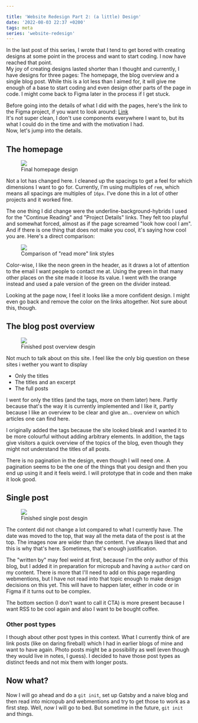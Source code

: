 ```yaml
---

title: 'Website Redesign Part 2: (a little) Design'
date: '2022-08-03 22:37 +0200'
tags: meta
series: 'website-redesign'
---
```


In the last post of this series, I wrote that I tend to get bored with creating designs at some point in the process and want to start coding. I now have reached that point.  
My joy of creating designs lasted shorter than I thought and currently, I have designs for three pages: The homepage, the blog overview and a single blog post. While this is a lot less than I aimed for, it will give me enough of a base to start coding and even design other parts of the page in code. I might come back to Figma later in the process if I get stuck.

Before going into the details of what I did with the pages, here's the link to the Figma project, if you want to look around: [Link](https://www.figma.com/file/1h6sAyUYCovfmPNUvbDM0p/Website?node-id=0%3A1)  
It's not super clean, I don't use components everywhere I want to, but its what I could do in the time and with the motivation I had.  
Now, let's jump into the details.

## The homepage

<figure>
  <img src="https://dlulzqpyd0pcw.cloudfront.net/hp-finished.jpg" />
  <figcaption>Final homepage design</figcaption>
</figure>

Not a lot has changed here. I cleaned up the spacings to get a feel for which dimensions I want to go for. Currently, I'm using multiples of `rem`, which means all spacings are multiples of `16px`. I've done this in a lot of other projects and it worked fine.

The one thing I did change were the underline-background-hybrids I used for the "Continue Reading" and "Project Details" links. They felt too playful and somewhat forced, almost as if the page screamed "look how cool I am". And if there is one thing that does not make you cool, it's saying how cool you are. Here's a direct comparison:

<figure>
  <img src="https://dlulzqpyd0pcw.cloudfront.net/read-more-comparison.png" />
  <figcaption>Comparison of "read more" link styles</figcaption>
</figure>

Color-wise, I like the neon green in the header, as it draws a lot of attention to the email I want people to contact me at. Using the green in that many other places on the site made it loose its value. I went with the orange instead and used a pale version of the green on the divider instead.

Looking at the page now, I feel it looks like a more confident design. I might even go back and remove the color on the links altogether. Not sure about this, though.

## The blog post overview

<figure>
  <img src="https://dlulzqpyd0pcw.cloudfront.net/post-overview.jpg" />
  <figcaption>Finished post overview desgin</figcaption>
</figure>

Not much to talk about on this site. I feel like the only big question on these sites i wether you want to display

- Only the titles
- The titles and an excerpt
- The full posts

I went for only the titles (and the tags, more on them later) here. Partly because that's the way it is currently implemented and I like it, partly because I like an overview to be clear and give an... overview on which articles one can find here.

I originally added the tags because the site looked bleak and I wanted it to be more colourful without adding arbitrary elements. In addition, the tags give visitors a quick overview of the topics of the blog, even though they might not understand the titles of all posts.

There is no pagination in the design, even though I will need one. A pagination seems to be the one of the things that you design and then you end up using it and it feels weird. I will prototype that in code and then make it look good.

## Single post

<figure>
  <img src="https://dlulzqpyd0pcw.cloudfront.net/single-post.jpg" />
  <figcaption>Finished single post desgin</figcaption>
</figure>

The content did not change a lot compared to what I currently have. The date was moved to the top, that way all the meta data of the post is at the top. The images now are wider than the content. I've always liked that and this is why that's here. Sometimes, that's enough justification.

The "written by" may feel weird at first, because I'm the only author of this blog, but I added it in preparation for micropub and having a `author` card on my content.
There is more that I'll need to add on this page regarding webmentions, but I have not read into that topic enough to make design decisions on this yet. This will have to happen later, either in code or in Figma if it turns out to be complex.

The bottom section (I don't want to call it CTA) is more present because I want RSS to be cool again and also I want to be bought coffee.

### Other post types

I though about other post types in this context. What I currently think of are link posts (like on daring fireball) which I had in earlier blogs of mine and want to have again. Photo posts might be a possibility as well (even though they would live in notes, I guess). I decided to have those post types as distinct feeds and not mix them with longer posts.

## Now what?

Now I will go ahead and do a `git init`, set up Gatsby and a naive blog and then read into micropub and webmentions and try to get those to work as a first step.
Well, _now_ I will go to bed. But sometime in the future, `git init` and things.
